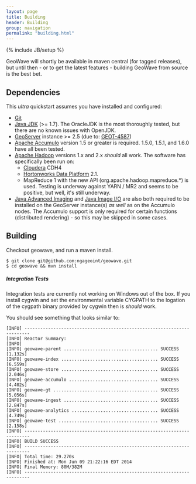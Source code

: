 ```yaml
---
layout: page
title: Building
header: Building
group: navigation
permalink: "building.html"
---
```

{% include JB/setup %}


GeoWave will shortly be available in maven central (for tagged releases), but until then - or to get the latest features - building GeoWave from source is the best bet.

## Dependencies

This *ultra* quickstart assumes you have installed and configured: 



- [Git](http://git-scm.com/)
- [Java JDK](http://www.oracle.com/technetwork/java/javase/downloads/index.html) (>= 1.7).  The OracleJDK is the most thoroughly tested, but there are no known issues with OpenJDK.
- [GeoServer](http://geoserver.org/) instance >= 2.5 (due to: [GEOT-4587](http://jira.codehaus.org/browse/GEOT-4587))
- [Apache Accumulo](http://projects.apache.org/projects/accumulo.html) version 1.5 or greater is required.  1.5.0, 1.5.1, and 1.6.0 have all been tested.
- [Apache Hadoop](http://hadoop.apache.org/) versions 1.x and 2.x *should* all work.  The software has specifically been run on: 
   - [Cloudera](http://cloudera.com/content/cloudera/en/home.html) CDH4 
   - [Hortonworks Data Platform](http://hortonworks.com/hdp/) 2.1.   
   - MapReduce 1 with the new API (org.apache.hadoop.mapreduce.*) is used.  Testing is underway against YARN / MR2 and seems to be positive, but well, it's still underway.
- [Java Advanced Imaging](http://download.java.net/media/jai/builds/release/1_1_3/) and [Java Image I/O](http://download.java.net/media/jai-imageio/builds/release/1.1/) are also both required to be installed on the GeoServer instance(s) *as well* as on the Accumulo nodes.  The Accumulo support is only required for certain functions (distributed rendering) - so this may be skipped in some cases.

## Building

Checkout geowave, and run a maven install.

```
$ git clone git@github.com:ngageoint/geowave.git
$ cd geowave && mvn install 
```

<div class="note">
  <h5>Integration Tests</h5>
  <p>
Integration tests are currently not working on Windows out of the box.  If you install cygwin and set the environmental variable CYGPATH to the logation of the cygpath binary provided by cygwin then is <i>should</i> work.
  </p>
</div>

You should see something that looks similar to:

	[INFO] ------------------------------------------------------------------------
	[INFO] Reactor Summary:
	[INFO]
	[INFO] geowave-parent .................................... SUCCESS [1.132s]
	[INFO] geowave-index ..................................... SUCCESS [6.559s]
	[INFO] geowave-store ..................................... SUCCESS [2.046s]
	[INFO] geowave-accumulo .................................. SUCCESS [4.402s]
	[INFO] geowave-gt ........................................ SUCCESS [5.056s]
	[INFO] geowave-ingest .................................... SUCCESS [2.847s]
	[INFO] geowave-analytics ................................. SUCCESS [4.749s]
	[INFO] geowave-test ...................................... SUCCESS [2.158s]
	[INFO] ------------------------------------------------------------------------
	[INFO] BUILD SUCCESS
	[INFO] ------------------------------------------------------------------------
	[INFO] Total time: 29.270s
	[INFO] Finished at: Mon Jun 09 21:22:16 EDT 2014
	[INFO] Final Memory: 80M/382M
	[INFO] ------------------------------------------------------------------------


